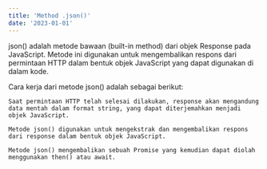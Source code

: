 ```yaml
---
title: 'Method .json()'
date: '2023-01-01'
---
```


json() adalah metode bawaan (built-in method) dari objek Response pada JavaScript. Metode ini digunakan untuk mengembalikan respons dari permintaan HTTP dalam bentuk objek JavaScript yang dapat digunakan di dalam kode.

Cara kerja dari metode json() adalah sebagai berikut:

    Saat permintaan HTTP telah selesai dilakukan, response akan mengandung data mentah dalam format string, yang dapat diterjemahkan menjadi objek JavaScript.

    Metode json() digunakan untuk mengekstrak dan mengembalikan respons dari response dalam bentuk objek JavaScript.

    Metode json() mengembalikan sebuah Promise yang kemudian dapat diolah menggunakan then() atau await.